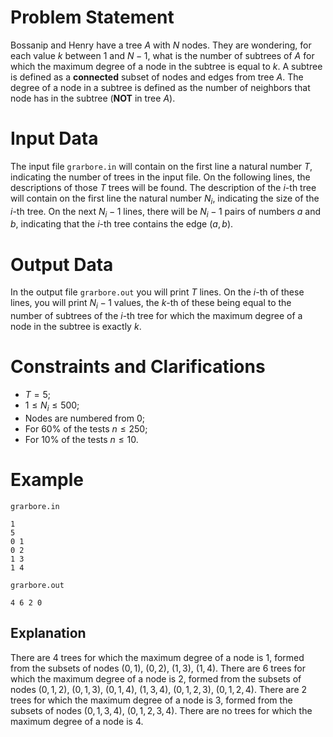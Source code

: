 # Problem Statement

Bossanip and Henry have a tree $A$ with $N$ nodes. They are wondering, for each value $k$ between $1$ and $N-1$, what is the number of subtrees of $A$ for which the maximum degree of a node in the subtree is equal to $k$. A subtree is defined as a **connected** subset of nodes and edges from tree $A$. The degree of a node in a subtree is defined as the number of neighbors that node has in the subtree (**NOT** in tree $A$).

# Input Data

The input file `grarbore.in` will contain on the first line a natural number $T$, indicating the number of trees in the input file. On the following lines, the descriptions of those $T$ trees will be found. The description of the $i$-th tree will contain on the first line the natural number $N_i$, indicating the size of the $i$-th tree. On the next $N_i-1$ lines, there will be $N_i-1$ pairs of numbers $a$ and $b$, indicating that the $i$-th tree contains the edge $(a, b)$.

# Output Data

In the output file `grarbore.out` you will print $T$ lines. On the $i$-th of these lines, you will print $N_i-1$ values, the $k$-th of these being equal to the number of subtrees of the $i$-th tree for which the maximum degree of a node in the subtree is exactly $k$.

# Constraints and Clarifications

* $T = 5$;
* $1 \leq N_i \leq 500$;
* Nodes are numbered from $0$;
* For $60\%$ of the tests $n \leq 250$;
* For $10\%$ of the tests $n \leq 10$.

# Example

`grarbore.in`
```
1
5
0 1
0 2
1 3
1 4
```

`grarbore.out`
```
4 6 2 0
```

## Explanation

There are $4$ trees for which the maximum degree of a node is $1$, formed from the subsets of nodes $(0, 1)$, $(0, 2)$, $(1, 3)$, $(1, 4)$. There are $6$ trees for which the maximum degree of a node is $2$, formed from the subsets of nodes $(0, 1, 2)$, $(0, 1, 3)$, $(0, 1, 4)$, $(1, 3, 4)$, $(0, 1, 2, 3)$, $(0, 1, 2, 4)$. There are $2$ trees for which the maximum degree of a node is $3$, formed from the subsets of nodes $(0, 1, 3, 4)$, $(0, 1, 2, 3, 4)$. There are no trees for which the maximum degree of a node is $4$.